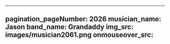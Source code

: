 ------
pagination_pageNumber: 2026
musician_name: Jason
band_name: Grandaddy
img_src: images/musician2061.png
onmouseover_src: 
------